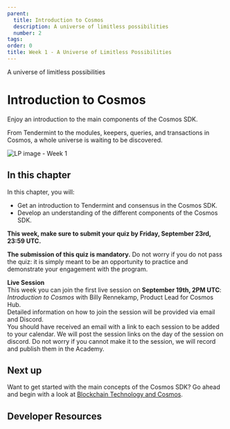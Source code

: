 ```yaml
---
parent:
  title: Introduction to Cosmos
  description: A universe of limitless possibilities
  number: 2
tags:
order: 0
title: Week 1 - A Universe of Limitless Possibilities
---
```


<div class="tm-overline tm-rf-1 tm-lh-title tm-medium tm-muted">A universe of limitless possibilities</div>
<h1 class="mt-4 mb-6">Introduction to Cosmos</h1>

Enjoy an introduction to the main components of the Cosmos SDK.

From Tendermint to the modules, keepers, queries, and transactions in Cosmos, a whole universe is waiting to be discovered.

![LP image - Week 1](/ida-course/LPs/week-1/images/cosmos_dev_portal_module-03-lp.png)

## In this chapter

<HighlightBox type="learning">

In this chapter, you will:

* Get an introduction to Tendermint and consensus in the Cosmos SDK.
* Develop an understanding of the different components of the Cosmos SDK.

</HighlightBox>

**This week, make sure to submit your quiz by Friday, September 23rd, 23:59 UTC.**

**The submission of this quiz is mandatory.** Do not worry if you do not pass the quiz: it is simply meant to be an opportunity to practice and demonstrate your engagement with the program.

<HighlightBox type="info">
  
**Live Session**
<br/>
This week you can join the first live session on **September 19th, 2PM UTC**: _Introduction to Cosmos_ with Billy Rennekamp, Product Lead for Cosmos Hub. 
<br/>
Detailed information on how to join the session will be provided via email and Discord.
<br/>
You should have received an email with a link to each session to be added to your calendar. We will post the session links on the day of the session on discord. Do not worry if you cannot make it to the session, we will record and publish them in the Academy.
  
</HighlightBox>

## Next up

Want to get started with the main concepts of the Cosmos SDK? Go ahead and begin with a look at [Blockchain Technology and Cosmos](academy/1-what-is-cosmos/1-blockchain-and-cosmos.md).

## Developer Resources

<div v-for="resource in $themeConfig.resources">
  <Resource
    :title="resource.title"
    :description="resource.description"
    :links="resource.links"
    :image="resource.image"
    :large="true"
  />
  <br/>
</div>
